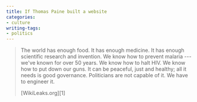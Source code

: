 ```yaml
---
title: If Thomas Paine built a website
categories:
- culture
writing-tags:
- politics
---
```


> The world has enough food. It has enough medicine. It has enough scientific research and invention. We know how to prevent malaria --- we've known for over 50 years. We know how to halt HIV. We know how to put down our guns. It can be peaceful, just and healthy; all it needs is good governance. Politicians are not capable of it. We have to engineer it.
> <footer>[WikiLeaks.org][1]</footer>

   [1]: http://www.wikileaks.org/
